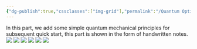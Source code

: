 ```yaml
---
{"dg-publish":true,"cssclasses":["img-grid"],"permalink":"/Quantum Optical Coherence Tomography/Basics/","dgPassFrontmatter":true,"created":"2025-07-26T16:45:35.942+08:00","updated":"2025-08-07T14:27:12.359+08:00"}
---
```


In this part, we add some simple quantum mechanical principles for subsequent quick start, this part is shown in the form of handwritten notes.
![](https://i.imgur.com/7bScujw.jpeg)
![](https://i.imgur.com/oIOpano.jpeg)
![](https://i.imgur.com/n6u35S3.jpeg)
![](https://i.imgur.com/fqnBFeG.jpeg)
![](https://i.imgur.com/mAxGPbN.jpeg)
![](https://i.imgur.com/XzIL1jv.jpeg)


